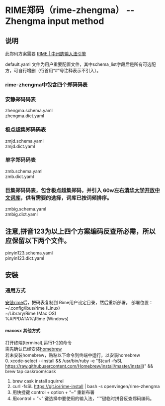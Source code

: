 # RIME郑码（rime-zhengma） -- Zhengma input method


## 说明
此郑码方案需要 [RIME | 中州韵输入法引擎](https://rime.im/)

default.yaml 文件为用户重要配置文件，其中schema_list字段后是所有可选配方，可自行增删（行首用“#”号注释表示不引入）。

### rime-zhengma中包含四个郑码码表
### 安静郑码码表
zhengma.schema.yaml  
zhengma.dict.yaml  
### 极点超集郑码码表
zmjd.schema.yaml  
zmjd.dict.yaml  
### 单字郑码码表
zmb.schema.yaml  
zmb.dict.yaml  
### 巨集郑码码表，包含极点超集郑码，并引入 60w左右[清华大学开放中文词库](http://thuocl.thunlp.org/)，供有需要的选择，词库已按词频排序。
zmbig.schema.yaml  
zmbig.dict.yaml  

## 注意,拼音123为以上四个方案编码反查所必需，所以应保留以下两个文件。
pinyin123.schema.yaml  
pinyin123.dict.yaml  


## 安裝
### 通用方式
[安装rime](https://rime.im/)后，把码表复制到 Rime用户设定目录，然后重新部署。
 部署位置：  
~/.config/ibus/rime  (Linux)  
~/Library/Rime  (Mac OS)  
%APPDATA%\Rime  (Windows)  

#### macosx 其他方式    
  打开终端(terminal),运行1-2的命令   
  需先确认已经安装[homebrew](https://brew.sh/index_zh-cn)  
  若未安装homebrew，贴粘以下命令到终端中运行，以安装homebrew   
0.  xcode-select --install && /usr/bin/ruby -e "$(curl -fsSL https://raw.githubusercontent.com/Homebrew/install/master/install)" && brew tap caskroom/cask   
1.  brew cask install squirrel  
2.  curl -fsSL https://git.io/rime-install | bash -s openvingen/rime-zhengma  
3.  用快捷键 control + option + “~” 重新布署    
4.  用control + “~” 键选择中要使用的输入法，“`”键临时拼音反查郑码编码。  
